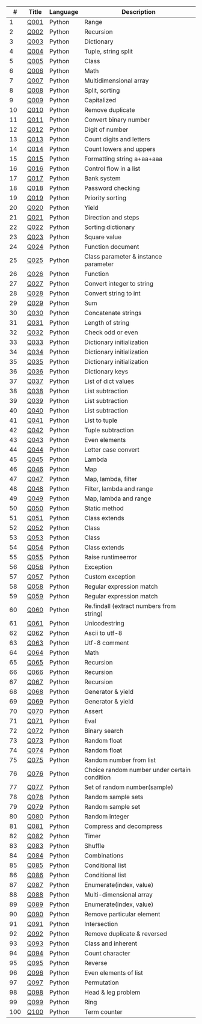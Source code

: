 |#|Title|Language|Description|
|--|--|--|--|
|1|[Q001](./Q001.py)|Python|Range|
|2|[Q002](./Q002.py)|Python|Recursion|
|3|[Q003](./Q003.py)|Python|Dictionary|
|4|[Q004](./Q004.py)|Python|Tuple, string split|
|5|[Q005](./Q005.py)|Python|Class|
|6|[Q006](./Q006.py)|Python|Math|
|7|[Q007](./Q007.py)|Python|Multidimensional array|
|8|[Q008](./Q008.py)|Python|Split, sorting|
|9|[Q009](./Q009.py)|Python|Capitalized|
|10|[Q010](./Q010.py)|Python|Remove duplicate|
|11|[Q011](./Q011.py)|Python|Convert binary number|
|12|[Q012](./Q012.py)|Python|Digit of number|
|13|[Q013](./Q013.py)|Python|Count digits and letters|
|14|[Q014](./Q014.py)|Python|Count lowers and uppers|
|15|[Q015](./Q015.py)|Python|Formatting string a+aa+aaa|
|16|[Q016](./Q016.py)|Python|Control flow in a list|
|17|[Q017](./Q017.py)|Python|Bank system|
|18|[Q018](./Q018.py)|Python|Password checking|
|19|[Q019](./Q019.py)|Python|Priority sorting|
|20|[Q020](./Q020.py)|Python|Yield|
|21|[Q021](./Q021.py)|Python|Direction and steps|
|22|[Q022](./Q022.py)|Python|Sorting dictionary|
|23|[Q023](./Q023.py)|Python|Square value|
|24|[Q024](./Q024.py)|Python|Function document|
|25|[Q025](./Q025.py)|Python|Class parameter & instance parameter|
|26|[Q026](./Q026.py)|Python|Function|
|27|[Q027](./Q027.py)|Python|Convert integer to string|
|28|[Q028](./Q028.py)|Python|Convert string to int|
|29|[Q029](./Q029.py)|Python|Sum|
|30|[Q030](./Q030.py)|Python|Concatenate strings|
|31|[Q031](./Q031.py)|Python|Length of string|
|32|[Q032](./Q032.py)|Python|Check odd or even|
|33|[Q033](./Q033.py)|Python|Dictionary initialization|
|34|[Q034](./Q034.py)|Python|Dictionary initialization|
|35|[Q035](./Q035.py)|Python|Dictionary initialization|
|36|[Q036](./Q036.py)|Python|Dictionary keys|
|37|[Q037](./Q037.py)|Python|List of dict values|
|38|[Q038](./Q038.py)|Python|List subtraction|
|39|[Q039](./Q039.py)|Python|List subtraction|
|40|[Q040](./Q040.py)|Python|List subtraction|
|41|[Q041](./Q041.py)|Python|List to tuple|
|42|[Q042](./Q042.py)|Python|Tuple subtraction|
|43|[Q043](./Q043.py)|Python|Even elements|
|44|[Q044](./Q044.py)|Python|Letter case convert|
|45|[Q045](./Q045.py)|Python|Lambda|
|46|[Q046](./Q046.py)|Python|Map|
|47|[Q047](./Q047.py)|Python|Map, lambda, filter|
|48|[Q048](./Q048.py)|Python|Filter, lambda and range|
|49|[Q049](./Q049.py)|Python|Map, lambda and range|
|50|[Q050](./Q050.py)|Python|Static method|
|51|[Q051](./Q051.py)|Python|Class extends|
|52|[Q052](./Q052.py)|Python|Class|
|53|[Q053](./Q053.py)|Python|Class|
|54|[Q054](./Q054.py)|Python|Class extends|
|55|[Q055](./Q055.py)|Python|Raise runtimeerror|
|56|[Q056](./Q056.py)|Python|Exception|
|57|[Q057](./Q057.py)|Python|Custom exception|
|58|[Q058](./Q058.py)|Python|Regular expression match|
|59|[Q059](./Q059.py)|Python|Regular expression match|
|60|[Q060](./Q060.py)|Python|Re.findall (extract numbers from string)|
|61|[Q061](./Q061.py)|Python|Unicodestring|
|62|[Q062](./Q062.py)|Python|Ascii to utf-8|
|63|[Q063](./Q063.py)|Python|Utf-8 comment|
|64|[Q064](./Q064.py)|Python|Math|
|65|[Q065](./Q065.py)|Python|Recursion|
|66|[Q066](./Q066.py)|Python|Recursion|
|67|[Q067](./Q067.py)|Python|Recursion|
|68|[Q068](./Q068.py)|Python|Generator & yield|
|69|[Q069](./Q069.py)|Python|Generator & yield|
|70|[Q070](./Q070.py)|Python|Assert|
|71|[Q071](./Q071.py)|Python|Eval|
|72|[Q072](./Q072.py)|Python|Binary search|
|73|[Q073](./Q073.py)|Python|Random float|
|74|[Q074](./Q074.py)|Python|Random float|
|75|[Q075](./Q075.py)|Python|Random number from list|
|76|[Q076](./Q076.py)|Python|Choice random number under certain condition|
|77|[Q077](./Q077.py)|Python|Set of random number(sample)|
|78|[Q078](./Q078.py)|Python|Random sample sets|
|79|[Q079](./Q079.py)|Python|Random sample set|
|80|[Q080](./Q080.py)|Python|Random integer|
|81|[Q081](./Q081.py)|Python|Compress and decompress|
|82|[Q082](./Q082.py)|Python|Timer|
|83|[Q083](./Q083.py)|Python|Shuffle|
|84|[Q084](./Q084.py)|Python|Combinations|
|85|[Q085](./Q085.py)|Python|Conditional list|
|86|[Q086](./Q086.py)|Python|Conditional list|
|87|[Q087](./Q087.py)|Python|Enumerate(index, value)|
|88|[Q088](./Q088.py)|Python|Multi-dimensional array|
|89|[Q089](./Q089.py)|Python|Enumerate(index, value)|
|90|[Q090](./Q090.py)|Python|Remove particular element|
|91|[Q091](./Q091.py)|Python|Intersection|
|92|[Q092](./Q092.py)|Python|Remove duplicate & reversed|
|93|[Q093](./Q093.py)|Python|Class and inherent|
|94|[Q094](./Q094.py)|Python|Count character|
|95|[Q095](./Q095.py)|Python|Reverse|
|96|[Q096](./Q096.py)|Python|Even elements of list|
|97|[Q097](./Q097.py)|Python|Permutation|
|98|[Q098](./Q098.py)|Python|Head & leg problem|
|99|[Q099](./Q099.py)|Python|Ring|
|100|[Q100](./Q100.py)|Python|Term counter|